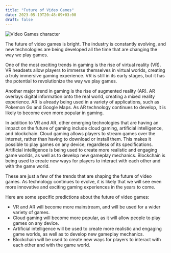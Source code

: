 ```yaml
---
title: "Future of Video Games"
date: 2023-05-19T20:48:09+03:00
draft: false
---
```

![Video Games character](https://wallpapercave.com/wp/junYN7V.png)

The future of video games is bright. The industry is constantly evolving, and new technologies are being developed all the time that are changing the way we play games.

One of the most exciting trends in gaming is the rise of virtual reality (VR). VR headsets allow players to immerse themselves in virtual worlds, creating a truly immersive gaming experience. VR is still in its early stages, but it has the potential to revolutionize the way we play games.

Another major trend in gaming is the rise of augmented reality (AR). AR overlays digital information onto the real world, creating a mixed reality experience. AR is already being used in a variety of applications, such as Pokemon Go and Google Maps. As AR technology continues to develop, it is likely to become even more popular in gaming.

In addition to VR and AR, other emerging technologies that are having an impact on the future of gaming include cloud gaming, artificial intelligence, and blockchain. Cloud gaming allows players to stream games over the internet, rather than having to download or install them. This makes it possible to play games on any device, regardless of its specifications. Artificial intelligence is being used to create more realistic and engaging game worlds, as well as to develop new gameplay mechanics. Blockchain is being used to create new ways for players to interact with each other and with the game world.

These are just a few of the trends that are shaping the future of video games. As technology continues to evolve, it is likely that we will see even more innovative and exciting gaming experiences in the years to come.

Here are some specific predictions about the future of video games:

- VR and AR will become more mainstream, and will be used for a wider variety of games.
- Cloud gaming will become more popular, as it will allow people to play games on any device.
- Artificial intelligence will be used to create more realistic and engaging game worlds, as well as to develop new gameplay mechanics.
- Blockchain will be used to create new ways for players to interact with each other and with the game world.